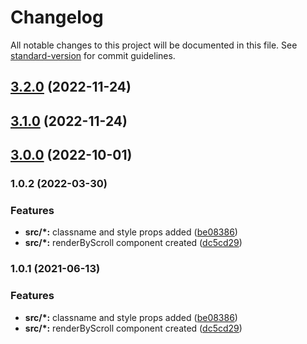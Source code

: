 # Changelog

All notable changes to this project will be documented in this file. See [standard-version](https://github.com/conventional-changelog/standard-version) for commit guidelines.

## [3.2.0](https://github.com/mert-solak/render-by-scroll/compare/v3.1.0...v3.2.0) (2022-11-24)

## [3.1.0](https://github.com/mert-solak/render-by-scroll/compare/v1.0.1...v3.1.0) (2022-11-24)

## [3.0.0](https://github.com/mert-solak/render-by-scroll/compare/v1.0.1...v3.0.0) (2022-10-01)

### 1.0.2 (2022-03-30)


### Features

* **src/*:** classname and style props added ([be08386](https://github.com/mert-solak/render-by-scroll/commit/be08386f32452dadde26612be1f363ade4b8cb83))
* **src/*:** renderByScroll component created ([dc5cd29](https://github.com/mert-solak/render-by-scroll/commit/dc5cd29a2ea5ce52a47d3e22548228dcbc6cf4ca))

### 1.0.1 (2021-06-13)


### Features

* **src/*:** classname and style props added ([be08386](https://github.com/mert-solak/render-by-scroll/commit/be08386f32452dadde26612be1f363ade4b8cb83))
* **src/*:** renderByScroll component created ([dc5cd29](https://github.com/mert-solak/render-by-scroll/commit/dc5cd29a2ea5ce52a47d3e22548228dcbc6cf4ca))
